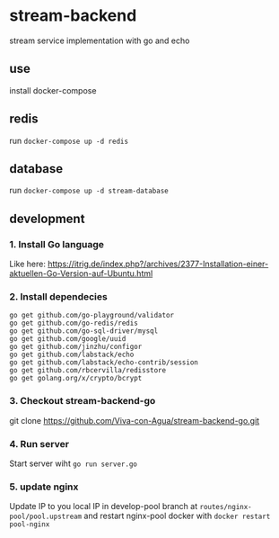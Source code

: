 # stream-backend
stream service implementation with go and echo

## use
install docker-compose

## redis
run `docker-compose up -d redis`
## database
run `docker-compose up -d stream-database`

## development

### 1. Install Go language 
Like here: https://itrig.de/index.php?/archives/2377-Installation-einer-aktuellen-Go-Version-auf-Ubuntu.html

### 2. Install dependecies
```
go get github.com/go-playground/validator
go get github.com/go-redis/redis
go get github.com/go-sql-driver/mysql
go get github.com/google/uuid
go get github.com/jinzhu/configor
go get github.com/labstack/echo
go get github.com/labstack/echo-contrib/session
go get github.com/rbcervilla/redisstore
go get golang.org/x/crypto/bcrypt
```

### 3. Checkout stream-backend-go
git clone https://github.com/Viva-con-Agua/stream-backend-go.git

### 4. Run server
Start server wiht `go run server.go`

### 5. update nginx
Update IP to you local IP in develop-pool branch at `routes/nginx-pool/pool.upstream` and restart nginx-pool docker with `docker restart pool-nginx`